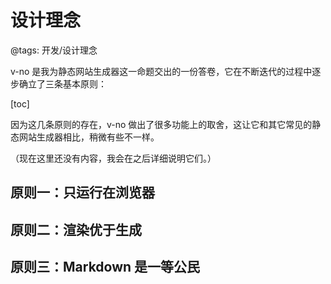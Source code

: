 # 设计理念

@tags: 开发/设计理念

v-no 是我为静态网站生成器这一命题交出的一份答卷，它在不断迭代的过程中逐步确立了三条基本原则：

[toc]

因为这几条原则的存在，v-no 做出了很多功能上的取舍，这让它和其它常见的静态网站生成器相比，稍微有些不一样。

（现在这里还没有内容，我会在之后详细说明它们。）

## 原则一：只运行在浏览器

## 原则二：渲染优于生成

## 原则三：Markdown 是一等公民
